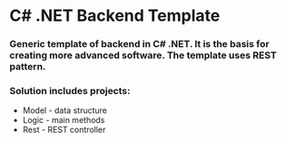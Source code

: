 # C# .NET Backend Template

### Generic template of backend in C# .NET. It is the basis for creating more advanced software. The template uses REST pattern.

### Solution includes projects:
- Model - data structure
- Logic - main methods
- Rest - REST controller
